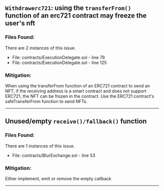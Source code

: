  ## `Withdrawerc721`: using the `transferFrom()` function of an erc721 contract may freeze the user's nft 
 ### Files Found: 
 There are 2 instances of this issue. 
 - File: contracts/ExecutionDelegate.sol - line 78 
 - File: contracts/ExecutionDelegate.sol - line 125 
 
 
 ### Mitigation: 
 
When using the transferFrom function of an ERC721 contract to send an NFT, if the receiving address is a smart contract and does not support ERC721, the NFT can be frozen in the contract. Use the ERC721 contract's safeTransferFrom function to send NFTs. 

 --- 

## Unused/empty `receive()/fallback()` function 
 ### Files Found: 
 There are 1 instances of this issue. 
 - File: contracts/BlurExchange.sol - line 53 
 
 ### Mitigation: 
 Either implement, emit or remove the empty callback 

 --- 